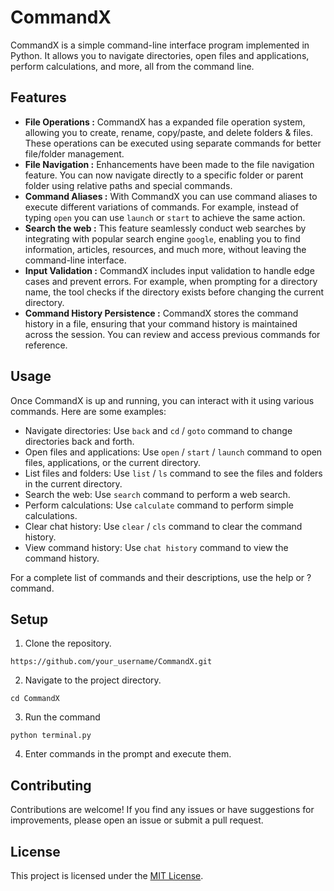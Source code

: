 # CommandX

CommandX is a simple command-line interface program implemented in Python. It allows you to navigate directories, open files and applications, perform calculations, and more, all from the command line.

## Features

- **File Operations :** CommandX has a expanded file operation system, allowing you to create, rename, copy/paste, and delete folders & files. These operations can be executed using separate commands for better file/folder management.
- **File Navigation :** Enhancements have been made to the file navigation feature. You can now navigate directly to a specific folder or parent folder using relative paths and special commands.
- **Command Aliases :** With CommandX you can use command aliases to execute different variations of commands. For example, instead of typing `open` you can use `launch` or `start` to achieve the same action.
- **Search the web :** This feature seamlessly conduct web searches by integrating with popular search engine `google`, enabling you to find information, articles, resources, and much more, without leaving the command-line interface.
- **Input Validation :** CommandX includes input validation to handle edge cases and prevent errors. For example, when prompting for a directory name, the tool checks if the directory exists before changing the current directory.
- **Command History Persistence :** CommandX stores the command history in a file, ensuring that your command history is maintained across the session. You can review and access previous commands for reference.

## Usage
Once CommandX is up and running, you can interact with it using various commands. Here are some examples:
- Navigate directories: Use `back` and `cd` / `goto` command to change directories back and forth.
- Open files and applications: Use `open` / `start` / `launch` command to open files, applications, or the current directory.
- List files and folders: Use `list` / `ls` command to see the files and folders in the current directory.
- Search the web: Use `search` command to perform a web search.
- Perform calculations: Use `calculate` command to perform simple calculations.
- Clear chat history: Use `clear` / `cls` command to clear the command history.
- View command history: Use `chat history` command to view the command history.

For a complete list of commands and their descriptions, use the help or ? command.

## Setup

1. Clone the repository.
```
https://github.com/your_username/CommandX.git
```
2. Navigate to the project directory.
```
cd CommandX
```
3. Run the command 
```
python terminal.py
```
4. Enter commands in the prompt and execute them.

<!-- ## Dependencies

This project requires the following dependencies. You can install them using the provided `requirements.txt` file. -->

## Contributing

Contributions are welcome! If you find any issues or have suggestions for improvements, please open an issue or submit a pull request.

## License

This project is licensed under the [MIT License](LICENSE).
